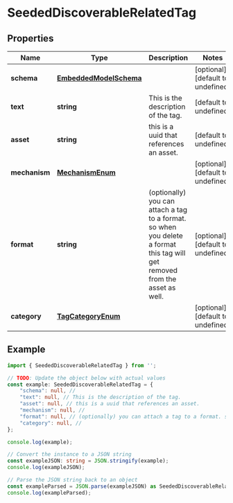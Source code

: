 
# SeededDiscoverableRelatedTag



## Properties

Name | Type | Description | Notes
------------ | ------------- | ------------- | -------------
**schema** | [**EmbeddedModelSchema**](EmbeddedModelSchema) |  | [optional] [default to undefined]
**text** | **string** | This is the description of the tag. | [default to undefined]
**asset** | **string** | this is a uuid that references an asset. | [default to undefined]
**mechanism** | [**MechanismEnum**](MechanismEnum) |  | [optional] [default to undefined]
**format** | **string** | (optionally) you can attach a tag to a format. so when you delete a format this tag will get removed from the asset as well. | [optional] [default to undefined]
**category** | [**TagCategoryEnum**](TagCategoryEnum) |  | [optional] [default to undefined]

## Example

```typescript
import { SeededDiscoverableRelatedTag } from '';

// TODO: Update the object below with actual values
const example: SeededDiscoverableRelatedTag = {
    "schema": null, // 
    "text": null, // This is the description of the tag.
    "asset": null, // this is a uuid that references an asset.
    "mechanism": null, // 
    "format": null, // (optionally) you can attach a tag to a format. so when you delete a format this tag will get removed from the asset as well.
    "category": null, // 
};

console.log(example);

// Convert the instance to a JSON string
const exampleJSON: string = JSON.stringify(example);
console.log(exampleJSON);

// Parse the JSON string back to an object
const exampleParsed = JSON.parse(exampleJSON) as SeededDiscoverableRelatedTag;
console.log(exampleParsed);
```




